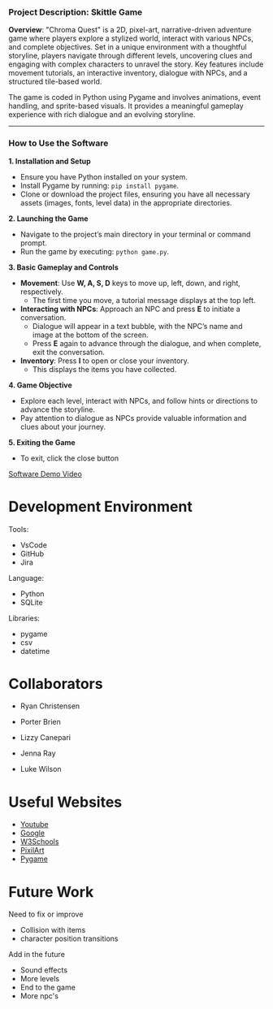 ### Project Description: **Skittle Game**

**Overview**:
"Chroma Quest" is a 2D, pixel-art, narrative-driven adventure game where players explore a stylized world, interact with various NPCs, and complete objectives. Set in a unique environment with a thoughtful storyline, players navigate through different levels, uncovering clues and engaging with complex characters to unravel the story. Key features include movement tutorials, an interactive inventory, dialogue with NPCs, and a structured tile-based world.

The game is coded in Python using Pygame and involves animations, event handling, and sprite-based visuals. It provides a meaningful gameplay experience with rich dialogue and an evolving storyline.

---

### How to Use the Software

**1. Installation and Setup**

-   Ensure you have Python installed on your system.
-   Install Pygame by running: `pip install pygame`.
-   Clone or download the project files, ensuring you have all necessary assets (images, fonts, level data) in the appropriate directories.

**2. Launching the Game**

-   Navigate to the project’s main directory in your terminal or command prompt.
-   Run the game by executing: `python game.py`.

**3. Basic Gameplay and Controls**

-   **Movement**: Use **W, A, S, D** keys to move up, left, down, and right, respectively.
    -   The first time you move, a tutorial message displays at the top left.
-   **Interacting with NPCs**: Approach an NPC and press **E** to initiate a conversation.
    -   Dialogue will appear in a text bubble, with the NPC’s name and image at the bottom of the screen.
    -   Press **E** again to advance through the dialogue, and when complete, exit the conversation.
-   **Inventory**: Press **I** to open or close your inventory.
    -   This displays the items you have collected.

**4. Game Objective**

-   Explore each level, interact with NPCs, and follow hints or directions to advance the storyline.
-   Pay attention to dialogue as NPCs provide valuable information and clues about your journey.

**5. Exiting the Game**

-   To exit, click the close button

[Software Demo Video](https://www.youtube.com/watch?v=8EbO3wuaYpg&t=16s 'target=_blank')

# Development Environment

Tools:

-   VsCode
-   GitHub
-   Jira

Language:

-   Python
-   SQLite

Libraries:

-   pygame
-   csv
-   datetime

# Collaborators

-   Ryan Christensen

-   Porter Brien

-   Lizzy Canepari

-   Jenna Ray

-   Luke Wilson

# Useful Websites

-   [Youtube](https://www.youtube.com/ 'target=_blank')
-   [Google](https://www.google.com/ 'target=_blank')
-   [W3Schools](https://www.w3schools.com/python 'target=_blank')
-   [PixilArt](https://www.pixilart.com/ 'target=_blank')
-   [Pygame](https://www.pygame.org/docs/ 'target=_blank')

# Future Work

Need to fix or improve

-   Collision with items
-   character position transitions

Add in the future

-   Sound effects
-   More levels
-   End to the game
-   More npc's
